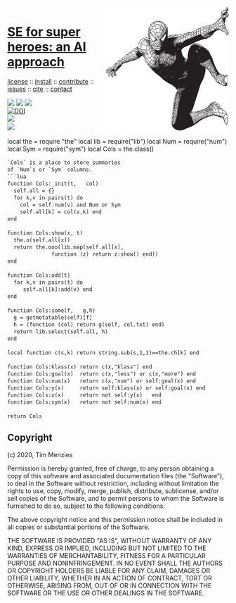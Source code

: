<a class=sehero name=top> 
<img align=right width=280 src="doc/etc/img/spiderman.png">
<h1><a href="/README.md#top">SE for super heroes: an AI approach</a></h1> 
<p> <a
href="https://github.com/sehero/lua/blob/master/LICENSE">license</a> :: <a
href="https://github.com/sehero/lua/blob/master/INSTALL.md#top">install</a> :: <a
href="https://github.com/sehero/lua/blob/master/CODE_OF_CONDUCT.md#top">contribute</a> :: <a
href="https://github.com/sehero/lua/issues">issues</a> :: <a
href="https://github.com/sehero/lua/blob/master/CITATION.md#top">cite</a> :: <a
href="https://github.com/sehero/lua/blob/master/CONTACT.md#top">contact</a> </p><p> 
<img src="https://img.shields.io/badge/license-mit-red">   
<img src="https://img.shields.io/badge/language-lua-orange">    
<img src="https://img.shields.io/badge/purpose-ai,se-blueviolet"><br>
<a href="https://zenodo.org/badge/latestdoi/263210595"><img src="https://zenodo.org/badge/263210595.svg" alt="DOI"></a><br>
<img src="https://img.shields.io/badge/platform-mac,*nux-informational"><br>
<a href="https://travis-ci.org/github/sehero/lua"><img 
src="https://travis-ci.org/sehero/lua.svg?branch=master"></a><br>  
</p>
local the  = require "the"
local lib  = require("lib")
local Num  = require("num")
local Sym  = require("sym")
local Cols = the.class()

```
`Cols` is a place to store summaries 
of `Num`s or `Sym` columns.
```lua
function Cols:_init(t,   col) 
  self.all = {}
  for k,v in pairs(t) do
    col = self:num(v) and Num or Sym
    self.all[k] = col(v,k) end
end

function Cols:show(x, t)
  the.o(self.all[x])
  return the.ooo(lib.map(self.all[x],
              function (z) return z:show() end))
end

function Cols:add(t) 
  for k,v in pairs(t) do 
     self.all[k]:add(v) end 
end

function Cols:some(f,   g,h) 
  g = getmetatable(self)[f]
  h = (function (col) return g(self, col.txt) end)
  return lib.select(self.all, h)
end

local function c(s,k) return string.sub(s,1,1)==the.ch[k] end

function Cols:klass(x) return c(x,"klass") end 
function Cols:goal(x)  return c(x,"less") or c(x,"more") end
function Cols:num(x)   return c(x,"num") or self:goal(x) end
function Cols:y(x)     return self:klass(x) or self:goal(x) end
function Cols:x(x)     return not self:y(x)   end
function Cols:sym(x)   return not self:num(x) end

return Cols
```


## Copyright

(c) 2020, Tim Menzies

Permission is hereby granted, free of charge, to any person obtaining a copy
of this software and associated documentation files (the "Software"), to deal
in the Software without restriction, including without limitation the rights
to use, copy, modify, merge, publish, distribute, sublicense, and/or sell
copies of the Software, and to permit persons to whom the Software is
furnished to do so, subject to the following conditions:

The above copyright notice and this permission notice shall be included in all
copies or substantial portions of the Software.

THE SOFTWARE IS PROVIDED "AS IS", WITHOUT WARRANTY OF ANY KIND, EXPRESS OR
IMPLIED, INCLUDING BUT NOT LIMITED TO THE WARRANTIES OF MERCHANTABILITY,
FITNESS FOR A PARTICULAR PURPOSE AND NONINFRINGEMENT. IN NO EVENT SHALL THE
AUTHORS OR COPYRIGHT HOLDERS BE LIABLE FOR ANY CLAIM, DAMAGES OR OTHER
LIABILITY, WHETHER IN AN ACTION OF CONTRACT, TORT OR OTHERWISE, ARISING FROM,
OUT OF OR IN CONNECTION WITH THE SOFTWARE OR THE USE OR OTHER DEALINGS IN THE
SOFTWARE.

